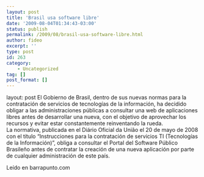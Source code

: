 ```yaml
---
layout: post
title: 'Brasil usa software libre'
date: '2009-08-04T01:34:43-03:00'
status: publish
permalink: /2009/08/brasil-usa-software-libre.html
author: fideo
excerpt: ''
type: post
id: 263
category:
    - Uncategorized
tag: []
post_format: []
---
```

layout: post
El Gobierno de Brasil, dentro de sus nuevas normas para la contratación de servicios de tecnologías de la información, ha decidido obligar a las administraciones públicas a consultar una web de aplicaciones libres antes de desarrollar una nueva, con el objetivo de aprovechar los recursos y evitar estar constantemente reinventando la rueda.  
La normativa, publicada en el Diário Oficial da União el 20 de mayo de 2008 con el título “Instrucciones para la contratación de servicios TI (Tecnologías de la Información)”, obliga a consultar el Portal del Software Público Brasileño antes de contratar la creación de una nueva aplicación por parte de cualquier administración de este país.

Leído en barrapunto.com